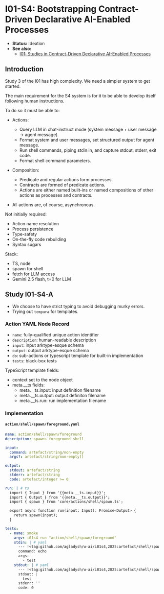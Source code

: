 # I01-S4: Bootstrapping Contract-Driven Declarative AI-Enabled Processes

- **Status:** Ideation
- **See also:**
  - [I01: Studies in Contract-Driven Declarative AI-Enabled Processes](./I01-contract-ai-studies.md)

## Introduction

Study 3 of the I01 has high complexity. We need a simpler system to get started.

The main requirement for the S4 system is for it to be able to develop itself following human instructions.

To do so it must be able to:

- Actions:
  - Query LLM in chat-instruct mode (system message + user message -> agent message).
  - Format system and user messages, set structured output for agent message.
  - Run shell commands, piping stdin in, and capture stdout, stderr, exit code.
  - Format shell command parameters.

- Composition:
  - Predicate and regular actions form processes.
  - Contracts are formed of predicate actions.
  - Actions are either named built-ins or named compositions of other actions as processes and contracts.

- All actions are, of course, asynchronous.

Not initially required:

- Action name resolution
- Process persistence
- Type-safety
- On-the-fly code rebuilding
- Syntax sugars

Stack:

- TS, node
- spawn for shell
- fetch for LLM access
- Gemini 2.5 flash, t=0 for LLM

## Study I01-S4-A

- We choose to have strict typing to avoid debugging murky errors.
- Trying out `tempura` for templates.

### Action YAML Node Record

- `name`: fully-qualified unique action identifier
- `description`: human-readable description
- `input`: input arktype-esque schema
- `output`: output arktype-esque schema
- `do`: sub-actions or typescript template for built-in implementation
- `tests`: black-box tests

TypeScript template fields:

- context set to the node object
- meta.\_\_ts fields:
  - meta.\_\_ts.input: input definition filename
  - meta.\_\_ts.output: output definiton filename
  - meta.\_\_ts.run: run implementation filename

### Implementation

#### `action/shell/spawn/foreground.yaml`

```yaml
name: action/shell/spawn/foreground
description: spawns foreground shell

input:
  command: artefact/string/non-empty
  args?: artefact/string/non-empty[]

output:
  stdout: artefact/string
  stderr: artefact/string
  code: artefact/integer >= 0

run: | # ts
  import { Input } from '{{meta.__ts.input}}';
  import { Output } from '{{meta.__ts.output}}';
  import { spawn } from 'core/actions/shell/spawn.ts';

  export async function run(input: Input): Promise<Output> {
    return spawn(input);
  }

tests:
  - name: smoke
    argv: i01s4 run "action/shell/spawn/foreground"
    stdin: | # yaml
      --- !<tag:github.com/agladysh/w-ai/i01s4,2025:artefact/shell/spawn/request>
      command: echo
      args:
        - test
    stdout: | # yaml
      --- !<tag:github.com/agladysh/w-ai/i01s4,2025:artefact/shell/spawn/response>
      stdout: |
        test
      stderr: ''
      code: 0
```
